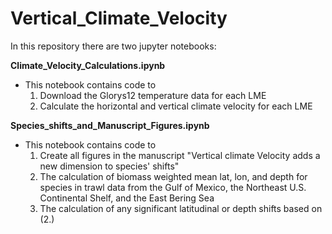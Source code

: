 # Vertical_Climate_Velocity

In this repository there are two jupyter notebooks:

**Climate_Velocity_Calculations.ipynb**
* This notebook contains code to
  1. Download the Glorys12 temperature data for each LME
  2. Calculate the horizontal and vertical climate velocity for each LME

**Species_shifts_and_Manuscript_Figures.ipynb**
* This notebook contains code to
  1.  Create all figures in the manuscript "Vertical climate Velocity adds a new dimension to species' shifts"
  2.  The calculation of biomass weighted mean lat, lon, and depth for species in trawl data from the Gulf of Mexico, the Northeast U.S. Continental Shelf, and the East Bering Sea
  3.  The calculation of any significant latitudinal or depth shifts based on (2.)
     
